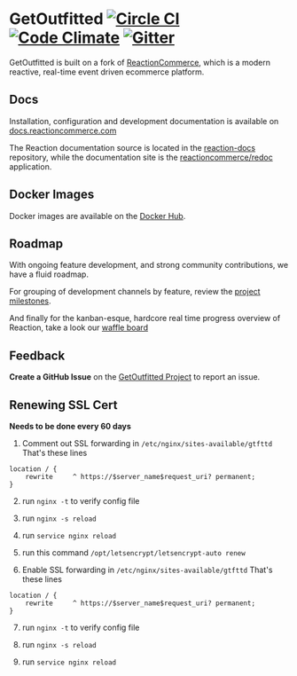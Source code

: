 # GetOutfitted [![Circle CI](https://circleci.com/gh/reactioncommerce/reaction.svg?style=svg)](https://circleci.com/gh/reactioncommerce/reaction) [![Code Climate](https://codeclimate.com/github/reactioncommerce/reaction/badges/gpa.svg)](https://codeclimate.com/github/reactioncommerce/reaction) [![Gitter](https://badges.gitter.im/JoinChat.svg)](https://gitter.im/reactioncommerce/reaction?utm_source=badge&utm_medium=badge&utm_campaign=pr-badge&utm_content=badge)
GetOutfitted is built on a fork of [ReactionCommerce](https://github.com/reactioncommerce/reaction), which is a modern reactive, real-time event driven ecommerce platform.

## Docs
Installation, configuration and development documentation is available on [docs.reactioncommerce.com](https://docs.reactioncommerce.com/)

The Reaction documentation source is located in the [reaction-docs](https://github.com/reactioncommerce/reaction-docs) repository, while the documentation site is the [reactioncommerce/redoc](https://github.com/reactioncommerce/redoc) application.

## Docker Images
Docker images are available on the [Docker Hub](https://hub.docker.com/u/getoutfitted/).

## Roadmap
With ongoing feature development, and strong community contributions, we have a fluid roadmap.

For grouping of development channels by feature, review the [project milestones](https://github.com/getoutfitted/getoutfitted/milestones).

And finally for the kanban-esque, hardcore real time progress overview of Reaction, take a look our [waffle board](https://waffle.io/getoutfitted/getoutfitted)

## Feedback
**Create a GitHub Issue** on the [GetOutfitted Project](https://github.com/getoutfitted/getoutfitted) to report an issue.


## Renewing SSL Cert
__Needs to be done every 60 days__

1. Comment out SSL forwarding in `/etc/nginx/sites-available/gtfttd`  
  That's these lines
  ```
  location / {  
      rewrite     ^ https://$server_name$request_uri? permanent;  
  }
  ```
2. run `nginx -t` to verify config file

3. run `nginx -s reload`

4. run `service nginx reload`

5. run this command `/opt/letsencrypt/letsencrypt-auto renew`

6. Enable SSL forwarding in `/etc/nginx/sites-available/gtfttd`
  That's these lines
  ```
  location / {  
      rewrite     ^ https://$server_name$request_uri? permanent;  
  }
  ```
7. run `nginx -t` to verify config file

8. run `nginx -s reload`

9. run `service nginx reload`
